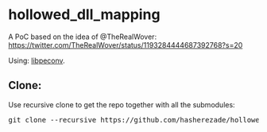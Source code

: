 # hollowed_dll_mapping

A PoC based on the idea of @TheRealWover:
https://twitter.com/TheRealWover/status/1193284444687392768?s=20

Using: [libpeconv](https://github.com/hasherezade/libpeconv).

Clone:
-
Use recursive clone to get the repo together with all the submodules:
<pre>
git clone --recursive https://github.com/hasherezade/hollowed_dll_mapping.git
</pre>
